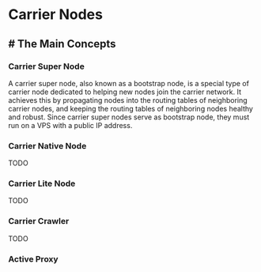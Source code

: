 # Carrier Nodes

## # The Main Concepts

### Carrier Super Node

A carrier super node, also known as a bootstrap node, is a special type of carrier node dedicated to helping new nodes join the carrier network. It achieves this by propagating nodes into the routing tables of neighboring carrier nodes, and keeping the routing tables of neighboring nodes healthy and robust. Since carrier super nodes serve as bootstrap node, they must run on a VPS with a public IP address.

### Carrier Native Node

TODO

### Carrier Lite Node

TODO

### Carrier Crawler

TODO

### Active Proxy
